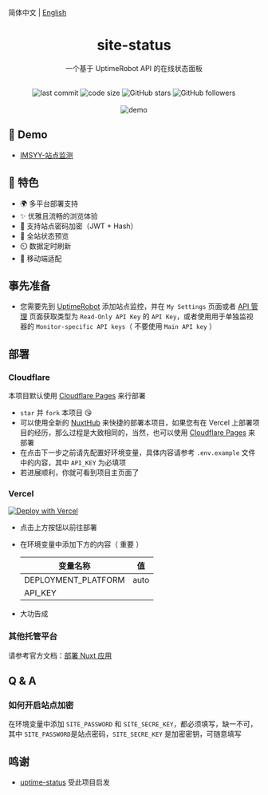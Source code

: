 简体中文 | [English](./README.md)

<div align="center">
<h1>site-status</h1>
<p>一个基于 UptimeRobot API 的在线状态面板</p>
<br />
<img src="https://img.shields.io/github/last-commit/imsyy/site-status" alt="last commit"/>
<img src="https://img.shields.io/github/languages/code-size/imsyy/site-status" alt="code size"/>
<img src="https://img.shields.io/github/stars/imsyy/site-status?style=full" alt="GitHub stars"/>
<img src="https://img.shields.io/github/forks/imsyy/site-status?style=full&color=orange" alt="GitHub followers"/>
<br />
<br />
<img src="https://s1.ax1x.com/2023/07/20/pCHnLLt.png" alt="demo"/>
</div>

## 👀 Demo

- [IMSYY-站点监测](https://status.imsyy.top/)

## 🎉 特色

- 🌍 多平台部署支持
- ✨ 优雅且流畅的浏览体验
- 🔐 支持站点密码加密（JWT + Hash）
- 👀 全站状态预览
- ⏲️ 数据定时刷新
- 📱 移动端适配

## 事先准备

- 您需要先到 [UptimeRobot](https://uptimerobot.com/dashboard) 添加站点监控，并在 `My Settings` 页面或者 [API 管理](https://dashboard.uptimerobot.com/integrations) 页面获取类型为 `Read-Only API Key` 的 `API Key`，或者使用用于单独监视器的 `Monitor-specific API keys`（ 不要使用 `Main API key` ）

## 部署

### Cloudflare

本项目默认使用 [Cloudflare Pages](https://pages.cloudflare.com/) 来行部署

- `star` 并 `fork` 本项目 😘
- 可以使用全新的 [NuxtHub](https://hub.nuxt.com/) 来快捷的部署本项目，如果您有在 Vercel 上部署项目的经历，那么过程是大致相同的，当然，也可以使用 [Cloudflare Pages](https://pages.cloudflare.com/) 来部署
- 在点击下一步之前请先配置好环境变量，具体内容请参考 `.env.example` 文件中的内容，其中 `API_KEY` 为必填项
- 若进展顺利，你就可看到项目主页面了

### Vercel

[![Deploy with Vercel](https://vercel.com/button)](https://vercel.com/new/clone?repository-url=https://github.com/imsyy/site-status)

- 点击上方按钮以前往部署
- 在环境变量中添加下方的内容（ 重要 ）

  | **变量名称**        | **值** |
  | ------------------- | ------ |
  | DEPLOYMENT_PLATFORM | auto   |
  | API_KEY             |        |

- 大功告成

### 其他托管平台

请参考官方文档：[部署 Nuxt 应用](https://nuxtjs.org.cn/deploy)

## Q & A

### 如何开启站点加密

在环境变量中添加 `SITE_PASSWORD` 和 `SITE_SECRE_KEY`，都必须填写，缺一不可，其中 `SITE_PASSWORD`是站点密码，`SITE_SECRE_KEY` 是加密密钥，可随意填写

## 鸣谢

- [uptime-status](https://github.com/yb/uptime-status) 受此项目启发
